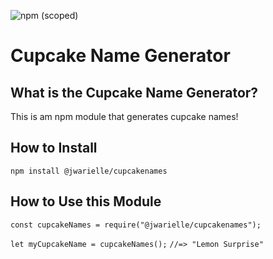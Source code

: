 ![npm (scoped)](https://img.shields.io/npm/v/@jwarielle/cupcakenames)

# Cupcake Name Generator

## What is the Cupcake Name Generator?
This is am npm module that generates cupcake names!

## How to Install
`npm install @jwarielle/cupcakenames`

## How to Use this Module
`const cupcakeNames = require("@jwarielle/cupcakenames");`

`let myCupcakeName = cupcakeNames();`
`//=> "Lemon Surprise"`
